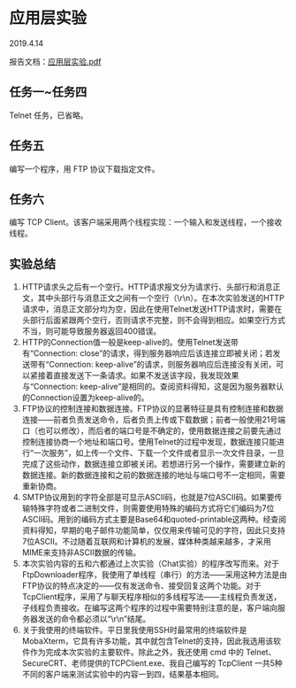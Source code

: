 # 应用层实验

2019.4.14

报告文档：[应用层实验.pdf](应用层实验.pdf)



## 任务一~任务四

Telnet 任务，已省略。



## 任务五

编写一个程序，用 FTP 协议下载指定文件。



## 任务六

编写 TCP Client。该客户端采用两个线程实现：一个输入和发送线程，一个接收线程。



## 实验总结

1.	HTTP请求头之后有一个空行。HTTP请求报文分为请求行、头部行和消息正文，其中头部行与消息正文之间有一个空行（\r\n）。在本次实验发送的HTTP请求中，消息正文部分均为空，因此在使用Telnet发送HTTP请求时，需要在头部行后面紧跟两个空行，否则请求不完整，则不会得到相应。如果空行方式不当，则可能导致服务器返回400错误。
2.	HTTP的Connection值一般是keep-alive的。使用Telnet发送带有“Connection: close”的请求，得到服务器响应后该连接立即被关闭；若发送带有“Connection: keep-alive”的请求，则服务器响应后连接没有关闭，可以紧接着直接发送下一条请求。如果不发送该字段，我发现效果与“Connection: keep-alive”是相同的。查阅资料得知，这是因为服务器默认的Connection设置为keep-alive的。
3.	FTP协议的控制连接和数据连接。FTP协议的显著特征是具有控制连接和数据连接——前者负责发送命令，后者负责上传或下载数据；前者一般使用21号端口（也可以修改），而后者的端口号是不确定的，使用数据连接之前要先通过控制连接协商一个地址和端口号。使用Telnet的过程中发现，数据连接只能进行“一次服务”，如上传一个文件、下载一个文件或者显示一次文件目录，一旦完成了这些动作，数据连接立即被关闭。若想进行另一个操作，需要建立新的数据连接。新的数据连接和之前的数据连接的地址与端口号不一定相同，需要重新协商。
4.	SMTP协议用到的字符全部是可显示ASCII码，也就是7位ASCII码。如果要传输特殊字符或者二进制文件，则需要使用特殊的编码方式将它们编码为7位ASCII码。用到的编码方式主要是Base64和quoted-printable这两种。经查阅资料得知，早期的电子邮件功能简单，仅仅用来传输可见的字符，因此只支持7位ASCII。不过随着互联网和计算机的发展，媒体种类越来越多，才采用MIME来支持非ASCII数据的传输。
5.	本次实验内容的五和六都通过上次实验（Chat实验）的程序改写而来。对于FtpDownloader程序，我使用了单线程（串行）的方法——采用这种方法是由FTP协议的特点决定的——仅有发送命令、接受回复这两个功能。对于TcpClient程序，采用了与聊天程序相似的多线程写法——主线程负责发送，子线程负责接收。在编写这两个程序的过程中需要特别注意的是，客户端向服务器发送的命令都必须以“\r\n”结尾。
6.	关于我使用的终端软件。平日里我使用SSH时最常用的终端软件是 MobaXterm，它具有许多功能，其中就包含Telnet的支持，因此我选用该软件作为完成本次实验的主要软件。除此之外，我还使用 cmd 中的 Telnet、SecureCRT、老师提供的TCPClient.exe、我自己编写的 TcpClient 一共5种不同的客户端来测试实验中的内容一到四，结果基本相同。